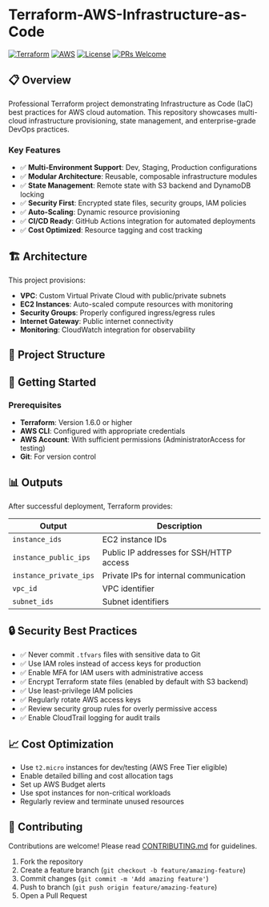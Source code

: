 # Terraform-AWS-Infrastructure-as-Code
[![Terraform](https://img.shields.io/badge/Terraform-1.6+-623CE4?logo=terraform&logoColor=white)](https://www.terraform.io/)
[![AWS](https://img.shields.io/badge/AWS-Cloud-FF9900?logo=amazon-aws&logoColor=white)](https://aws.amazon.com/)
[![License](https://img.shields.io/badge/License-MIT-green.svg)](LICENSE)
[![PRs Welcome](https://img.shields.io/badge/PRs-welcome-brightgreen.svg)](CONTRIBUTING.md)
## 📋 Overview  
Professional Terraform project demonstrating Infrastructure as Code (IaC) best practices for AWS cloud automation. This repository showcases multi-cloud infrastructure provisioning, state management, and enterprise-grade DevOps practices.

### Key Features

- ✅ **Multi-Environment Support**: Dev, Staging, Production configurations
- ✅ **Modular Architecture**: Reusable, composable infrastructure modules
- ✅ **State Management**: Remote state with S3 backend and DynamoDB locking
- ✅ **Security First**: Encrypted state files, security groups, IAM policies
- ✅ **Auto-Scaling**: Dynamic resource provisioning
- ✅ **CI/CD Ready**: GitHub Actions integration for automated deployments
- ✅ **Cost Optimized**: Resource tagging and cost tracking

## 🏗️ Architecture

This project provisions:

- **VPC**: Custom Virtual Private Cloud with public/private subnets
- **EC2 Instances**: Auto-scaled compute resources with monitoring
- **Security Groups**: Properly configured ingress/egress rules
- **Internet Gateway**: Public internet connectivity
- **Monitoring**: CloudWatch integration for observability

## 📂 Project Structure

## 🚀 Getting Started

### Prerequisites

- **Terraform**: Version 1.6.0 or higher
- **AWS CLI**: Configured with appropriate credentials
- **AWS Account**: With sufficient permissions (AdministratorAccess for testing)
- **Git**: For version control

## 📊 Outputs

After successful deployment, Terraform provides:

| Output | Description |
|--------|-------------|
| `instance_ids` | EC2 instance IDs |
| `instance_public_ips` | Public IP addresses for SSH/HTTP access |
| `instance_private_ips` | Private IPs for internal communication |
| `vpc_id` | VPC identifier |
| `subnet_ids` | Subnet identifiers |

## 🔒 Security Best Practices

- ✅ Never commit `.tfvars` files with sensitive data to Git
- ✅ Use IAM roles instead of access keys for production
- ✅ Enable MFA for IAM users with administrative access
- ✅ Encrypt Terraform state files (enabled by default with S3 backend)
- ✅ Use least-privilege IAM policies
- ✅ Regularly rotate AWS access keys
- ✅ Review security group rules for overly permissive access
- ✅ Enable CloudTrail logging for audit trails

## 📈 Cost Optimization

- Use `t2.micro` instances for dev/testing (AWS Free Tier eligible)
- Enable detailed billing and cost allocation tags
- Set up AWS Budget alerts
- Use spot instances for non-critical workloads
- Regularly review and terminate unused resources

## 🤝 Contributing

Contributions are welcome! Please read [CONTRIBUTING.md](CONTRIBUTING.md) for guidelines.

1. Fork the repository
2. Create a feature branch (`git checkout -b feature/amazing-feature`)
3. Commit changes (`git commit -m 'Add amazing feature'`)
4. Push to branch (`git push origin feature/amazing-feature`)
5. Open a Pull Request


